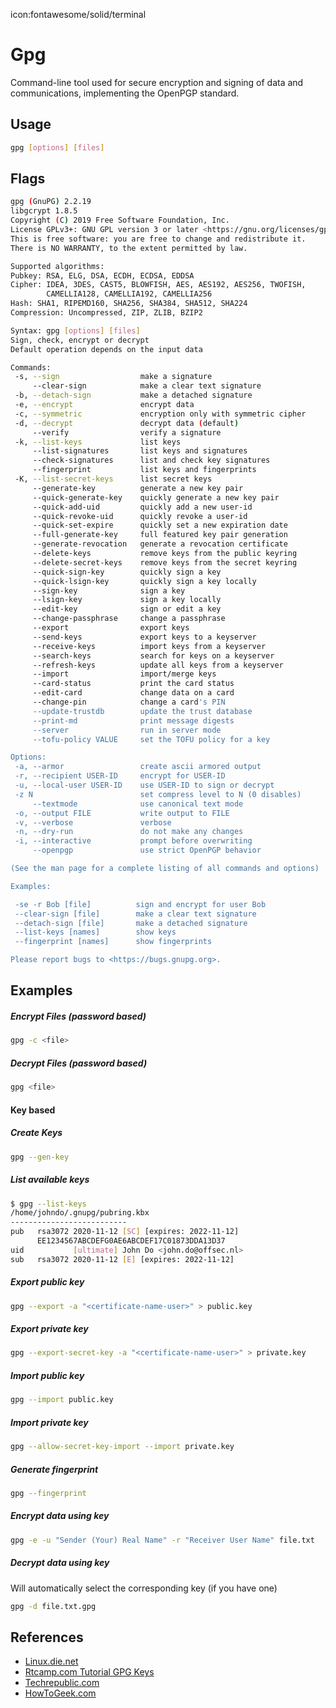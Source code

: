 icon:fontawesome/solid/terminal

# Gpg

Command-line tool used for secure encryption and signing of data and communications, implementing the OpenPGP standard.

## Usage

```bash
gpg [options] [files]
```

## Flags

```bash
gpg (GnuPG) 2.2.19
libgcrypt 1.8.5
Copyright (C) 2019 Free Software Foundation, Inc.
License GPLv3+: GNU GPL version 3 or later <https://gnu.org/licenses/gpl.html>
This is free software: you are free to change and redistribute it.
There is NO WARRANTY, to the extent permitted by law.

Supported algorithms:
Pubkey: RSA, ELG, DSA, ECDH, ECDSA, EDDSA
Cipher: IDEA, 3DES, CAST5, BLOWFISH, AES, AES192, AES256, TWOFISH,
        CAMELLIA128, CAMELLIA192, CAMELLIA256
Hash: SHA1, RIPEMD160, SHA256, SHA384, SHA512, SHA224
Compression: Uncompressed, ZIP, ZLIB, BZIP2

Syntax: gpg [options] [files]
Sign, check, encrypt or decrypt
Default operation depends on the input data

Commands:
 -s, --sign                  make a signature
     --clear-sign            make a clear text signature
 -b, --detach-sign           make a detached signature
 -e, --encrypt               encrypt data
 -c, --symmetric             encryption only with symmetric cipher
 -d, --decrypt               decrypt data (default)
     --verify                verify a signature
 -k, --list-keys             list keys
     --list-signatures       list keys and signatures
     --check-signatures      list and check key signatures
     --fingerprint           list keys and fingerprints
 -K, --list-secret-keys      list secret keys
     --generate-key          generate a new key pair
     --quick-generate-key    quickly generate a new key pair
     --quick-add-uid         quickly add a new user-id
     --quick-revoke-uid      quickly revoke a user-id
     --quick-set-expire      quickly set a new expiration date
     --full-generate-key     full featured key pair generation
     --generate-revocation   generate a revocation certificate
     --delete-keys           remove keys from the public keyring
     --delete-secret-keys    remove keys from the secret keyring
     --quick-sign-key        quickly sign a key
     --quick-lsign-key       quickly sign a key locally
     --sign-key              sign a key
     --lsign-key             sign a key locally
     --edit-key              sign or edit a key
     --change-passphrase     change a passphrase
     --export                export keys
     --send-keys             export keys to a keyserver
     --receive-keys          import keys from a keyserver
     --search-keys           search for keys on a keyserver
     --refresh-keys          update all keys from a keyserver
     --import                import/merge keys
     --card-status           print the card status
     --edit-card             change data on a card
     --change-pin            change a card's PIN
     --update-trustdb        update the trust database
     --print-md              print message digests
     --server                run in server mode
     --tofu-policy VALUE     set the TOFU policy for a key

Options:
 -a, --armor                 create ascii armored output
 -r, --recipient USER-ID     encrypt for USER-ID
 -u, --local-user USER-ID    use USER-ID to sign or decrypt
 -z N                        set compress level to N (0 disables)
     --textmode              use canonical text mode
 -o, --output FILE           write output to FILE
 -v, --verbose               verbose
 -n, --dry-run               do not make any changes
 -i, --interactive           prompt before overwriting
     --openpgp               use strict OpenPGP behavior

(See the man page for a complete listing of all commands and options)

Examples:

 -se -r Bob [file]          sign and encrypt for user Bob
 --clear-sign [file]        make a clear text signature
 --detach-sign [file]       make a detached signature
 --list-keys [names]        show keys
 --fingerprint [names]      show fingerprints

Please report bugs to <https://bugs.gnupg.org>.
```

## Examples

##### Encrypt Files (password based)

```bash
gpg -c <file>
```

##### Decrypt Files (password based)

```bash
gpg <file>
```

#### Key based

##### Create Keys

```bash
gpg --gen-key
```

##### List available keys

```bash
$ gpg --list-keys
/home/johndo/.gnupg/pubring.kbx
--------------------------
pub   rsa3072 2020-11-12 [SC] [expires: 2022-11-12]
      EE1234567ABCDEFG0AE6ABCDEF17C01873DDA13D37
uid           [ultimate] John Do <john.do@offsec.nl>
sub   rsa3072 2020-11-12 [E] [expires: 2022-11-12]
```

##### Export public key

```bash
gpg --export -a "<certificate-name-user>" > public.key
```

##### Export private key

```bash
gpg --export-secret-key -a "<certificate-name-user>" > private.key
```

##### Import public key

```bash
gpg --import public.key
```

##### Import private key

```bash
gpg --allow-secret-key-import --import private.key
```

##### Generate fingerprint

```bash
gpg --fingerprint
```

##### Encrypt data using key

```bash
gpg -e -u "Sender (Your) Real Name" -r "Receiver User Name" file.txt
```

##### Decrypt data using key

Will automatically select the corresponding key (if you have one)

```bash
gpg -d file.txt.gpg
```

## References

- [Linux.die.net](https://linux.die.net/man/1/gpg)
- [Rtcamp.com Tutorial GPG Keys](https://rtcamp.com/tutorials/linux/gpg-keys/)
- [Techrepublic.com](https://www.techrepublic.com/article/how-to-easily-encryptdecrypt-a-file-in-linux-with-gpg/)
- [HowToGeek.com](https://www.howtogeek.com/427982/how-to-encrypt-and-decrypt-files-with-gpg-on-linux/)
